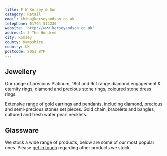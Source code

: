 ```yaml
---
title: F W Kersey & Son
category: Retail
email: china@kerseyandson.co.uk
telephone: 01794 512230
website: 'http://www.kerseyandson.co.uk'
address1: 3 The Hundred
city: Romsey
county: Hampshire
country: UK
postcode: SO51 8YP
---
```

## Jewellery

Our range of precious Platinum, 18ct and 9ct range diamond engagement & eternity rings, diamond and precious stone rings, coloured stone dress rings.

Extensive range of gold earrings and pendants, including diamond, precious and semi-precious stones set pieces. Gold chain, bracelets and bangles, cultured and fresh water pearl necklets.

## Glassware

We stock a wide range of products, below are some of our most popular ones. Please [get in touch]("http:/www.kerseyandson.co.uk/contact/") regarding other products we stock.
